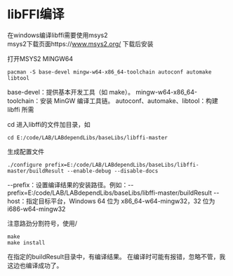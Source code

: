 # libFFI编译
 
在windows编译libffi需要使用msys2  
msys2下载页面https://www.msys2.org/ 下载后安装

打开MSYS2 MINGW64
```MINGW64
pacman -S base-devel mingw-w64-x86_64-toolchain autoconf automake libtool
```
base-devel：提供基本开发工具（如 make）。
mingw-w64-x86_64-toolchain：安装 MinGW 编译工具链。
autoconf、automake、libtool：构建 libffi 所需


cd 进入libffi的文件加目录，如
```MINGW64
cd E:/code/LAB/LABdependLibs/baseLibs/libffi-master
```

生成配置文件
```MINGW64
./configure prefix=E:/code/LAB/LABdependLibs/baseLibs/libffi-master/buildResult --enable-debug --disable-docs
```
--prefix：设置编译结果的安装路径。例如：--prefix=E:/code/LAB/LABdependLibs/baseLibs/libffi-master/buildResult
--host：指定目标平台，Windows 64 位为 x86_64-w64-mingw32，32 位为 i686-w64-mingw32

注意路劲分割符号，使用/

```MINGW64
make
make install
```
在指定的buildResult目录中，有编译结果。
在编译时可能有报错，忽略不管，我这边也编译成功了。
